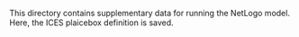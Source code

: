 <!--
SPDX-FileContributor: Carsten Lemmen <carsten.lemmen@hereon.de>
SPDX-FileCopyrightText: 2023-2024 Helmholtz-Zentrum hereon GmbH
SPDX-License-Identifier: CC0-1.0
-->

This directory contains supplementary data for running the NetLogo model. Here, the
ICES plaicebox definition is saved.
